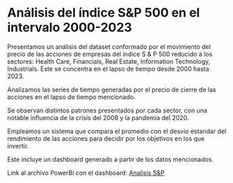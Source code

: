 # Análisis del índice S&P 500 en el intervalo 2000-2023

Presentamos un análisis del dataset conformado por el movimiento del precio de las acciones de empresas del índice S & P 500 reducido a los sectores: Health Care, Financials, Real Estate, Information Technology, Industrials. Este se concentra en el lapso de tiempo desde 2000 hasta 2023.

Analizamos las series de tiempo generadas por el precio de cierre de las acciones en el lapso de tiempo mencionado.

Se observan distintos patrones presentados por cada sector, con una notable influencia de la crisis del 2008 y la pandemia del 2020.

Empleamos un sistema que compara el promedio con el desvio estandar del rendimiento de las acciones para decidir por los objetivos en los que invertir.

Este incluye un dashboard generado a partir de los datos mencionados. 

Link al archivo PowerBi con el dashboard: [Analisis S&P](https://mega.nz/file/ItI3EYbS#gJ_HNZxEpSDocXnVgVtiiEtSaMGKCHYHCDlazOr9URQ)
